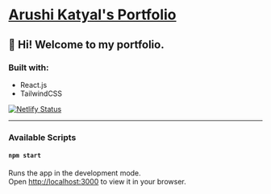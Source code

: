 # [Arushi Katyal's Portfolio](https://arushi-katyal.netlify.app)

## 👋 Hi! Welcome to my portfolio.



### Built with:
- React.js
- TailwindCSS

[![Netlify Status](https://api.netlify.com/api/v1/badges/91f3d6dc-68f1-4ca8-ae03-7af147d0d087/deploy-status)](https://app.netlify.com/sites/arushi-katyal/deploys)

----
### Available Scripts
#### `npm start`

Runs the app in the development mode.\
Open [http://localhost:3000](http://localhost:3000) to view it in your browser.

